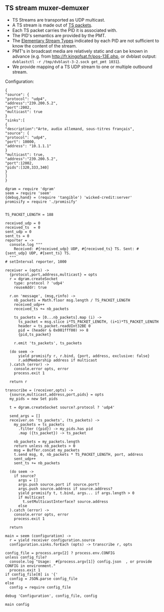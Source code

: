 TS stream muxer-demuxer
-----------------------

- TS Streams are transported as UDP multicast.
- A TS stream is made out of [TS packets](https://en.wikipedia.org/wiki/MPEG_transport_stream#Packet).
- Each TS packet carries the PID it is associated with.
- The PID's semantics are provided by the PMT.
- The [Elementary Stream Types](https://en.wikipedia.org/wiki/Program-specific_information#Elementary_stream_types) indicated by each PID are not sufficient to know the content of the stream.
- PMT's in broadcast media are relatively static and can be known in advance (e.g. from http://fr.kingofsat.fr/pos-13E.php, or dvblast output: `dvblastctl -r /tmp/dvblast-3-2.sock get_pmt 1031`).
- We provide mapping of a TS UDP stream to one or multiple outbound stream.

Configuration:
```
{
"source": {
"protocol": "udp4",
"address":"239.200.5.2",
"port":2002,
"multicast": true
}
"sinks":[
{
"description":"Arte, audio allemand, sous-titres français",
"source": {
"protocol": "udp4",
"port": 10000,
"address": "10.1.1.1"
}
"multicast": true,
"address":"239.200.5.2",
"port":12002,
"pids":[320,333,340]
}
]
}
```

    dgram = require 'dgram'
    seem = require 'seem'
    {debug,hand} = (require 'tangible') 'wicked-credit:server'
    promisify = require './promisify'


    TS_PACKET_LENGTH = 188

    received_udp = 0
    received_ts  = 0
    sent_udp = 0
    sent_ts = 0
    reporter = ->
      console.log """
        Received: #{received_udp} UDP, #{received_ts} TS. Sent: #{sent_udp} UDP, #{sent_ts} TS.
      """
    # setInterval reporter, 1000

    receiver = (opts) ->
      {protocol,port,address,multicast} = opts
      r = dgram.createSocket
        type: protocol ? 'udp4'
        reuseAddr: true

      r.on 'message', (msg,rinfo) ->
        nb_packets = Math.floor msg.length / TS_PACKET_LENGTH
        received_udp++
        received_ts += nb_packets

        ts_packets = [0...nb_packets].map (i) ->
          ts_packet = msg.slice i*TS_PACKET_LENGTH, (i+1)*TS_PACKET_LENGTH
          header = ts_packet.readUInt32BE 0
          pid = (header & 0x001fff00) >> 8
          {pid,ts_packet}

        r.emit 'ts_packets', ts_packets

      (do seem ->
          yield promisify r, r.bind, {port, address, exclusive: false}
          r.addMembership address if multicast
      ).catch (error) ->
        console.error opts, error
        process.exit 1

      return r

    transcribe = (receiver,opts) ->
      {source,multicast,address,port,pids} = opts
      my_pids = new Set pids

      t = dgram.createSocket source?.protocol ? 'udp4'

      send_args = []
      receiver.on 'ts_packets', (ts_packets) ->
        my_packets = ts_packets
          .filter ({pid}) -> my_pids.has pid
          .map ({ts_packet}) -> ts_packet

        nb_packets = my_packets.length
        return unless nb_packets > 0
        msg = Buffer.concat my_packets
        t.send msg, 0, nb_packets * TS_PACKET_LENGTH, port, address
        sent_udp++
        sent_ts += nb_packets

      (do seem ->
        if source?
          args = []
          args.push source.port if source.port?
          args.push source.address if source.address?
          yield promisify t, t.bind, args... if args.length > 0
          if multicast
            t.setMulticastInterface? source.address
          else
      ).catch (error) ->
        console.error opts, error
        process.exit 1

      return

    main = seem (configuration) ->
      r = yield receiver configuration.source
      configuration.sinks.forEach (opts) -> transcribe r, opts

    config_file = process.argv[2] ? process.env.CONFIG
    unless config_file?
      console.log "Usage:  #{process.argv[1]} config.json  , or provide CONFIG in environment."
      process.exit 1
    if config_file[0] is '{'
      config = JSON.parse config_file
    else
      config = require config_file

    debug 'Configuration', config_file, config

    main config
